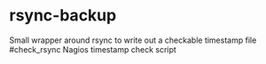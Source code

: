 # rsync-backup
Small wrapper around rsync to write out a checkable timestamp file
#check_rsync
Nagios timestamp check script
